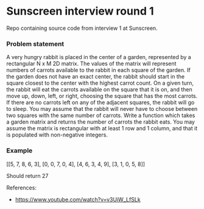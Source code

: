 # Sunscreen interview round 1

Repo containing source code from interview 1 at Sunscreen.

### Problem statement

A very hungry rabbit is placed in the center of a garden, represented by a rectangular N x M 2D matrix.
The values of the matrix will represent numbers of carrots available to the rabbit in each square of the garden. If the garden does not have an exact center, the rabbit should start in the square closest to the center with the highest carrot count.
On a given turn, the rabbit will eat the carrots available on the square that it is on, and then move up, down, left, or right, choosing the square that has the most carrots. If there are no carrots left on any of the adjacent squares, the rabbit will go to sleep. You may assume that the rabbit will never have to choose between two squares with the same number of carrots.
Write a function which takes a garden matrix and returns the number of carrots the rabbit eats. You may assume the matrix is rectangular with at least 1 row and 1 column, and that it is populated with non-negative integers.

### Example

[[5, 7, 8, 6, 3],
[0, 0, 7, 0, 4],
[4, 6, 3, 4, 9],
[3, 1, 0, 5, 8]]

Should return
27


References:
- https://www.youtube.com/watch?v=v3UiW_LfSLk
